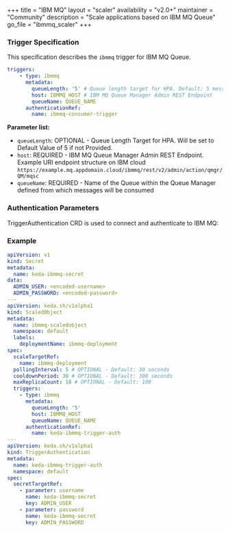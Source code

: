 +++
title = "IBM MQ"
layout = "scaler"
availability = "v2.0+"
maintainer = "Community"
description = "Scale applications based on IBM MQ Queue"
go_file = "ibmmq_scaler"
+++

### Trigger Specification

This specification describes the `ibmmq` trigger for IBM MQ Queue.

```yaml
triggers:
    - type: ibmmq
      metadata:
        queueLength: '5' # Queue length target for HPA. Default: 5 messages
        host: IBMMQ_HOST # IBM MQ Queue Manager Admin REST Endpoint
        queueName: QUEUE_NAME
      authenticationRef:
        name: ibmmq-consumer-trigger
```

**Parameter list:**

- `queueLength`: OPTIONAL - Queue Length Target for HPA. Will be set to Default Value of 5 if not Provided.
- `host`: REQUIRED - IBM MQ Queue Manager Admin REST Endpoint. Example URI endpoint structure on IBM cloud `https://example.mq.appdomain.cloud/ibmmq/rest/v2/admin/action/qmgr/QM/mqsc`
- `queueName`: REQUIRED - Name of the Queue within the Queue Manager defined from which messages will be consumed

### Authentication Parameters

TriggerAuthentication CRD is used to connect and authenticate to IBM MQ:

### Example

```yaml
apiVersion: v1
kind: Secret
metadata:
  name: keda-ibmmq-secret
data:
  ADMIN_USER: <encoded-username>
  ADMIN_PASSWORD: <encoded-password>
---
apiVersion: keda.sh/v1alpha1
kind: ScaledObject
metadata:
  name: ibmmq-scaledobject
  namespace: default
  labels:
    deploymentName: ibmmq-deployment
spec:
  scaleTargetRef:
    name: ibmmq-deployment
  pollingInterval: 5 # OPTIONAL - Default: 30 seconds
  cooldownPeriod: 30 # OPTIONAL - Default: 300 seconds
  maxReplicaCount: 18 # OPTIONAL - Default: 100
  triggers:
    - type: ibmmq
      metadata:
        queueLength: '5'
        host: IBMMQ_HOST
        queueName: QUEUE_NAME
      authenticationRef:
        name: keda-ibmmq-trigger-auth
---
apiVersion: keda.sh/v1alpha1
kind: TriggerAuthentication
metadata:
  name: keda-ibmmq-trigger-auth
  namespace: default
spec:
  secretTargetRef:
    - parameter: username
      name: keda-ibmmq-secret
      key: ADMIN_USER
    - parameter: password
      name: keda-ibmmq-secret
      key: ADMIN_PASSWORD
```